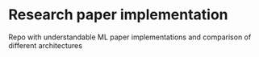 # Research paper implementation

Repo with understandable ML paper implementations and comparison of different architectures